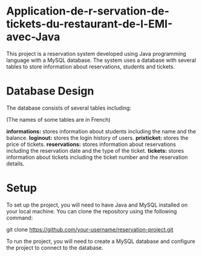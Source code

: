 # Application-de-r-servation-de-tickets-du-restaurant-de-l-EMI-avec-Java
This project is a reservation system developed using Java programming language with a MySQL database. The system uses a database with several tables to store information about reservations, students and tickets.

# Database Design
The database consists of several tables including:

(The names of some tables are in French)

**informations:** stores information about students including the name and the balance.
**loginout:** stores the login history of users.
**prixticket:** stores the price of tickets.
**reservations:** stores information about reservations including the reservation date and the type of the ticket.
**tickets:** stores information about tickets including the ticket number and the reservation details.

# Setup
To set up the project, you will need to have Java and MySQL installed on your local machine. You can clone the repository using the following command:

git clone https://github.com/your-username/reservation-project.git

To run the project, you will need to create a MySQL database and configure the project to connect to the database. 

